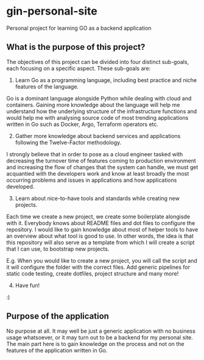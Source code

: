 # gin-personal-site
Personal project for learning GO as a backend application

## What is the purpose of this project?


The objectives of this project can be divided into four distinct sub-goals, each focusing on a specific aspect. These sub-goals are:

1. Learn Go as a programming language, including best practice and niche features of the language.

Go is a dominant language alongside Python while dealing with cloud and containers. Gaining more knowledge about the language will help me understand how the underlying structure of the infrastructure functions and would help me with analysing source code of most trending applications written in Go such as Docker, Argo, Terraform operators etc.

2. Gather more knowledge about backend services and applications following the Twelve-Factor methodology.

I strongly believe that in order to pose as a cloud engineer tasked with decreasing the turnover time of features coming to production environment and increasing the flow of changes that the system can handle, we must get acquantied with the developers work and know at least broadly the most occurring problems and issues in applications and how applications developed.

3. Learn about nice-to-have tools and standards while creating new projects.

Each time we create a new project, we create some boilerplate alongisde with it. Everybody knows about README files and dot files to configure the repository. I would like to gain knowledge about most of helper tools to have an overview about what tool is good to use. In other words, the idea is that this repository will also serve as a template from which I will create a script that I can use, to bootstrap new projects.

E.g. When you would like to create a new project, you will call the script and it will configure the folder with the correct files. Add generic pipelines for static code testing, create dotfiles, project structure and many more!

4. Have fun!

:)

## Purpose of the application

No purpose at all. It may well be just a generic application with no business usage whatsoever, or it may turn out to be a backend for my personal site. The main part here is to gain knowledge on the process and not on the features of the application written in Go.
